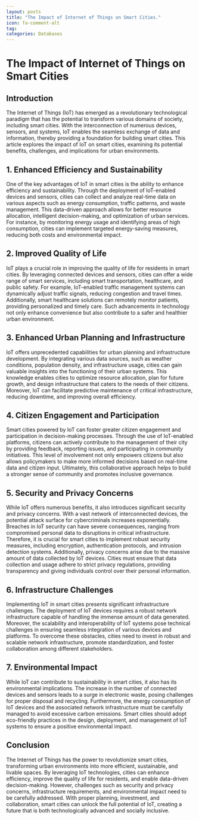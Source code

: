 ```yaml
---
layout: posts
title: "The Impact of Internet of Things on Smart Cities."
icon: fa-comment-alt
tag:      
categories: Databases
---
```



# The Impact of Internet of Things on Smart Cities

## Introduction

The Internet of Things (IoT) has emerged as a revolutionary technological paradigm that has the potential to transform various domains of society, including smart cities. With the interconnection of numerous devices, sensors, and systems, IoT enables the seamless exchange of data and information, thereby providing a foundation for building smart cities. This article explores the impact of IoT on smart cities, examining its potential benefits, challenges, and implications for urban environments.

## 1. Enhanced Efficiency and Sustainability

One of the key advantages of IoT in smart cities is the ability to enhance efficiency and sustainability. Through the deployment of IoT-enabled devices and sensors, cities can collect and analyze real-time data on various aspects such as energy consumption, traffic patterns, and waste management. This data-driven approach allows for better resource allocation, intelligent decision-making, and optimization of urban services. For instance, by monitoring energy usage and identifying areas of high consumption, cities can implement targeted energy-saving measures, reducing both costs and environmental impact.

## 2. Improved Quality of Life

IoT plays a crucial role in improving the quality of life for residents in smart cities. By leveraging connected devices and sensors, cities can offer a wide range of smart services, including smart transportation, healthcare, and public safety. For example, IoT-enabled traffic management systems can dynamically adjust traffic signals, reducing congestion and travel times. Additionally, smart healthcare solutions can remotely monitor patients, providing personalized and timely care. Such advancements in technology not only enhance convenience but also contribute to a safer and healthier urban environment.

## 3. Enhanced Urban Planning and Infrastructure

IoT offers unprecedented capabilities for urban planning and infrastructure development. By integrating various data sources, such as weather conditions, population density, and infrastructure usage, cities can gain valuable insights into the functioning of their urban systems. This knowledge enables cities to optimize resource allocation, plan for future growth, and design infrastructure that caters to the needs of their citizens. Moreover, IoT can facilitate predictive maintenance of critical infrastructure, reducing downtime, and improving overall efficiency.

## 4. Citizen Engagement and Participation

Smart cities powered by IoT can foster greater citizen engagement and participation in decision-making processes. Through the use of IoT-enabled platforms, citizens can actively contribute to the management of their city by providing feedback, reporting issues, and participating in community initiatives. This level of involvement not only empowers citizens but also allows policymakers to make more informed decisions based on real-time data and citizen input. Ultimately, this collaborative approach helps to build a stronger sense of community and promotes inclusive governance.

## 5. Security and Privacy Concerns

While IoT offers numerous benefits, it also introduces significant security and privacy concerns. With a vast network of interconnected devices, the potential attack surface for cybercriminals increases exponentially. Breaches in IoT security can have severe consequences, ranging from compromised personal data to disruptions in critical infrastructure. Therefore, it is crucial for smart cities to implement robust security measures, including encryption, authentication protocols, and intrusion detection systems. Additionally, privacy concerns arise due to the massive amount of data collected by IoT devices. Cities must ensure that data collection and usage adhere to strict privacy regulations, providing transparency and giving individuals control over their personal information.

## 6. Infrastructure Challenges

Implementing IoT in smart cities presents significant infrastructure challenges. The deployment of IoT devices requires a robust network infrastructure capable of handling the immense amount of data generated. Moreover, the scalability and interoperability of IoT systems pose technical challenges in ensuring seamless integration of various devices and platforms. To overcome these obstacles, cities need to invest in robust and scalable network infrastructure, promote standardization, and foster collaboration among different stakeholders.

## 7. Environmental Impact

While IoT can contribute to sustainability in smart cities, it also has its environmental implications. The increase in the number of connected devices and sensors leads to a surge in electronic waste, posing challenges for proper disposal and recycling. Furthermore, the energy consumption of IoT devices and the associated network infrastructure must be carefully managed to avoid excessive carbon emissions. Smart cities should adopt eco-friendly practices in the design, deployment, and management of IoT systems to ensure a positive environmental impact.

## Conclusion

The Internet of Things has the power to revolutionize smart cities, transforming urban environments into more efficient, sustainable, and livable spaces. By leveraging IoT technologies, cities can enhance efficiency, improve the quality of life for residents, and enable data-driven decision-making. However, challenges such as security and privacy concerns, infrastructure requirements, and environmental impact need to be carefully addressed. With proper planning, investment, and collaboration, smart cities can unlock the full potential of IoT, creating a future that is both technologically advanced and socially inclusive.